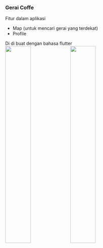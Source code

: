<h3>Gerai Coffe</h3>

Fitur dalam aplikasi
- Map (untuk mencari gerai yang terdekat)
- Profile

Di di buat dengan bahasa flutter <br>
<img src="https://www.chaerul.biz.id/images/Screenshot_20240301-233213.png" width="40%"/>
<img src="https://www.chaerul.biz.id/images/Screenshot_20240303-142938.png" width="40%"/>


